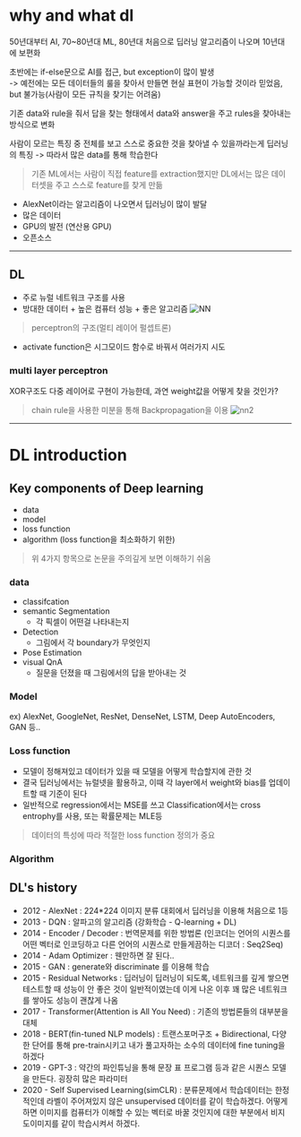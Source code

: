 # why and what dl
50년대부터 AI, 70~80년대 ML, 80년대 처음으로 딥러닝 알고리즘이 나오며 10년대에 보편화
  
초반에는 if-else문으로 AI를 접근, but exception이 많이 발생  
-> 예전에는 모든 데이터들의 룰을 찾아서 만들면 현실 표현이 가능할 것이라 믿었음, but 불가능(사람이 모든 규칙을 찾기는 어려움)  

기존 data와 rule을 줘서 답을 찾는 형태에서 data와 answer을 주고 rules을 찾아내는 방식으로 변화  

사람이 모르는 특징 중 전체를 보고 스스로 중요한 것을 찾아낼 수 있을까라는게 딥러닝의 특징 -> 따라서 많은 data를 통해 학습한다

> 기존 ML에서는 사람이 직접 feature를 extraction했지만 DL에서는 많은 데이터셋을 주고 스스로 feature를 찾게 만듦

- AlexNet이라는 알고리즘이 나오면서 딥러닝이 많이 발달
- 많은 데이터
- GPU의 발전 (연산용 GPU)
- 오픈소스 

---
## DL
- 주로 뉴럴 네트워크 구조를 사용
- 방대한 데이터 + 높은 컴퓨터 성능 + 좋은 알고리즘
![NN](../img/nn.png)
> perceptron의 구조(멀티 레이어 펄셉트론)
- activate function은 시그모이드 함수로 바꿔서 여러가지 시도

### multi layer perceptron
XOR구조도 다중 레이어로 구현이 가능한데, 과연 weight값을 어떻게 찾을 것인가?
> chain rule을 사용한 미분을 통해 Backpropagation을 이용
![nn2](../img/nn_2.png)

---
# DL introduction
## Key components of Deep learning
- data
- model
- loss function
- algorithm (loss function을 최소화하기 위한)
> 위 4가지 항목으로 논문을 주의깊게 보면 이해하기 쉬움

### data
- classifcation
- semantic Segmentation
  - 각 픽셀이 어떤걸 나타내는지
- Detection
  - 그림에서 각 boundary가 무엇인지
- Pose Estimation
- visual QnA
  - 질문을 던졌을 때 그림에서의 답을 받아내는 것

### Model
ex) AlexNet, GoogleNet, ResNet, DenseNet, LSTM, Deep AutoEncoders, GAN 등..

### Loss function
- 모델이 정해져있고 데이터가 있을 때 모델을 어떻게 학습할지에 관한 것
- 결국 딥러닝에서는 뉴럴넷을 활용하고, 이때 각 layer에서 weight와 bias를 업데이트할 때 기준이 된다
- 일반적으로 regression에서는 MSE를 쓰고 Classification에서는 cross entrophy를 사용, 또는 확률문제는 MLE등
> 데이터의 특성에 따라 적절한 loss function 정의가 중요

### Algorithm


## DL's history
- 2012 - AlexNet : 224*224 이미지 분류 대회에서 딥러닝을 이용해 처음으로 1등
- 2013 - DQN : 알파고의 알고리즘 (강화학습 - Q-learning + DL)
- 2014 - Encoder / Decoder : 번역문제를 위한 방법론 (인코더는 언어의 시퀀스를 어떤 벡터로 인코딩하고 다른 언어의 시퀀스로 만들게끔하는 디코더 : Seq2Seq)
- 2014 - Adam Optimizer : 웬만하면 잘 된다..
- 2015 - GAN : generate와 discriminate 를 이용해 학습
- 2015 - Residual Networks : 딥러닝이 딥러닝이 되도록, 네트워크를 깊게 쌓으면 테스트할 때 성능이 안 좋은 것이 일반적이였는데 이게 나온 이후 꽤 많은 네트워크를 쌓아도 성능이 괜찮게 나옴
- 2017 - Transformer(Attention is All You Need) : 기존의 방법론들의 대부분을 대체
- 2018 - BERT(fin-tuned NLP models) : 트랜스포머구조 + Bidirectional, 다양한 단어를 통해 pre-train시키고 내가 풀고자하는 소수의 데이터에 fine tuning을 하겠다
- 2019 - GPT-3 : 약간의 파인튜닝을 통해 문장 표 프로그램 등과 같은 시퀀스 모델을 만든다. 굉장히 많은 파라미터
- 2020 - Self Supervised Learning(simCLR) : 분류문제에서 학습데이터는 한정적인데 라벨이 주어져있지 않은 unsupervised 데이터를 같이 학습하겠다. 어떻게 하면 이미지를 컴퓨터가 이해할 수 있는 벡터로 바꿀 것인지에 대한 부분에서 비지도이미지를 같이 학습시켜서 하겠다.